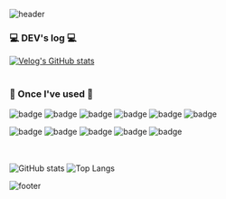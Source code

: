 ![header](https://capsule-render.vercel.app/api?type=waving&color=0:2CBCF5,100:5C2CF5&height=200&section=header&text=Welcome&fontSize=80&animation=twinkling&fontColor=2CF5AA&fontAlignY=35&desc=to%20origin1508's%20Github&descAlign=58&descAlignY=55)


### 💻 DEV's log 💻    
[![Velog's GitHub stats](https://velog-readme-stats.vercel.app/api/badge?name=velog)](https://velog.io/@biglight)
<br/>
<br/>

### 🔨 Once I've used 🔨
![badge](https://img.shields.io/badge/html5-E34F26?style=flat-square&logo=html5&logoColor=white)
![badge](https://img.shields.io/badge/css-1572B6?style=flat-square&logo=css3&logoColor=white)
![badge](https://img.shields.io/badge/javascript-F7DF1E?style=flat-square&logo=javascript&logoColor=black)
![badge](https://img.shields.io/badge/typescript-3178C6?style=flat-square&logo=typescript&logoColor=white)
![badge](https://img.shields.io/badge/react-61DAFB?style=flat-square&logo=react&logoColor=white)
![badge](https://img.shields.io/badge/recoil-3578E5?style=flat-square&logo=recoil&logoColor=white)    

![badge](https://img.shields.io/badge/socketdotio-010101?style=flat-square&logo=socketdotio&logoColor=white)
![badge](https://img.shields.io/badge/webrtc-333333?style=flat-square&logo=webrtc&logoColor=white)
![badge](https://img.shields.io/badge/styledcomponents-DB7093?style=flat-square&logo=styledcomponents&logoColor=white)
![badge](https://img.shields.io/badge/reactquery-FF4164?style=flat-square&logo=reactquery&logoColor=white)
![badge](https://img.shields.io/badge/axios-5A29E4?style=flat-square&logo=axios&logoColor=white)  
<br/>
<br/>

![GitHub stats](https://github-readme-stats.vercel.app/api?username=origin1508&show_icons=true&theme=cobalt&count_private=true)
![Top Langs](https://github-readme-stats.vercel.app/api/top-langs/?username=anuraghazra&layout=compact)

![footer](https://capsule-render.vercel.app/api?type=waving&color=0:2CBCF5,100:5C2CF5&height=100&section=footer)
